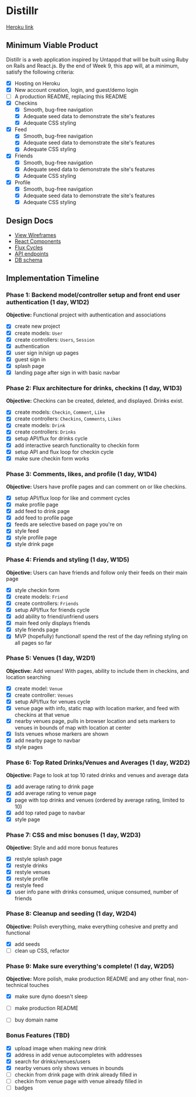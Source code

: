 # Distillr

[Heroku link][heroku]

[heroku]: http://distillr-app.herokuapp.com

## Minimum Viable Product

Distillr is a web application inspired by Untappd that will be built using Ruby on Rails and React.js. By the end of Week 9, this app will, at a minimum, satisfy the following criteria:

- [x] Hosting on Heroku
- [x] New account creation, login, and guest/demo login
- [ ] A production README, replacing this README
- [x] Checkins
  - [x] Smooth, bug-free navigation
  - [x] Adequate seed data to demonstrate the site's features
  - [x] Adequate CSS styling
- [x] Feed
  - [x] Smooth, bug-free navigation
  - [x] Adequate seed data to demonstrate the site's features
  - [x] Adequate CSS styling
- [x] Friends
  - [x] Smooth, bug-free navigation
  - [x] Adequate seed data to demonstrate the site's features
  - [x] Adequate CSS styling
- [x] Profile
  - [x] Smooth, bug-free navigation
  - [x] Adequate seed data to demonstrate the site's features
  - [x] Adequate CSS styling

## Design Docs
* [View Wireframes][views]
* [React Components][components]
* [Flux Cycles][flux-cycles]
* [API endpoints][api-endpoints]
* [DB schema][schema]

[views]: docs/views.md
[components]: docs/components.md
[flux-cycles]: docs/flux-cycles.md
[api-endpoints]: docs/api-endpoints.md
[schema]: docs/schema.md

## Implementation Timeline

### Phase 1: Backend model/controller setup and front end user authentication (1 day, W1D2)

**Objective:** Functional project with authentication and associations

- [x] create new project
- [x] create models: `User`
- [x] create controllers: `Users`, `Session`
- [x] authentication
- [x] user sign in/sign up pages
- [x] guest sign in
- [x] splash page
- [x] landing page after sign in with basic navbar

### Phase 2: Flux architecture for drinks, checkins (1 day, W1D3)

**Objective:** Checkins can be created, deleted, and displayed. Drinks exist.

- [x] create models: `Checkin`, `Comment`, `Like`
- [x] create controllers: `Checkins`, `Comments`, `Likes`
- [x] create models: `Drink`
- [x] create controllers: `Drinks`
- [x] setup API/flux for drinks cycle
- [x] add interactive search functionality to checkin form
- [x] setup API and flux loop for checkin cycle
- [x] make sure checkin form works

### Phase 3: Comments, likes, and profile (1 day, W1D4)

**Objective:** Users have profile pages and can comment on or like checkins.

- [x] setup API/flux loop for like and comment cycles
- [x] make profile page
- [x] add feed to drink page
- [x] add feed to profile page
- [x] feeds are selective based on page you're on
- [x] style feed
- [x] style profile page
- [x] style drink page

### Phase 4: Friends and styling (1 day, W1D5)

**Objective:** Users can have friends and follow only their feeds on their main page

- [x] style checkin form
- [x] create models: `Friend`
- [x] create controllers: `Friends`
- [x] setup API/flux for friends cycle
- [x] add ability to friend/unfriend users
- [x] main feed only displays friends
- [x] style friends page
- [x] MVP (hopefully) functional! spend the rest of the day refining styling on all pages so far

### Phase 5: Venues (1 day, W2D1)

**Objective:** Add venues! With pages, ability to include them in checkins, and location searching

- [x] create model: `Venue`
- [x] create controller: `Venues`
- [x] setup API/flux for venues cycle
- [x] venue page with info, static map with location marker, and feed with checkins at that venue
- [x] nearby venues page, pulls in browser location and sets markers to venues in bounds of map with location at center
- [x] lists venues whose markers are shown
- [x] add nearby page to navbar
- [x] style pages

### Phase 6: Top Rated Drinks/Venues and Averages (1 day, W2D2)

**Objective:** Page to look at top 10 rated drinks and venues and average data

- [x] add average rating to drink page
- [x] add average rating to venue page
- [x] page with top drinks and venues (ordered by average rating, limited to 10)
- [x] add top rated page to navbar
- [x] style page

### Phase 7: CSS and misc bonuses (1 day, W2D3)

**Objective:** Style and add more bonus features

- [x] restyle splash page
- [x] restyle drinks
- [x] restyle venues
- [x] restyle profile
- [x] restyle feed
- [x] user info pane with drinks consumed, unique consumed, number of friends

### Phase 8: Cleanup and seeding (1 day, W2D4)

**Objective:** Polish everything, make everything cohesive and pretty and functional

- [x] add seeds
- [ ] clean up CSS, refactor

### Phase 9: Make sure everything's complete! (1 day, W2D5)

**Objective:** More polish, make production README and any other final, non-technical touches

- [x] make sure dyno doesn't sleep
- [ ] make production README
- [ ] buy domain name


### Bonus Features (TBD)
- [x] upload image when making new drink
- [x] address in add venue autocompletes with addresses
- [x] search for drinks/venues/users
- [x] nearby venues only shows venues in bounds
- [ ] checkin from drink page with drink already filled in
- [ ] checkin from venue page with venue already filled in
- [ ] badges
